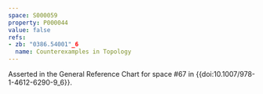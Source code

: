 ```yaml
---
space: S000059
property: P000044
value: false
refs:
- zb: "0386.54001"_6
  name: Counterexamples in Topology
---
```


Asserted in the General Reference Chart for space #67 in
{{doi:10.1007/978-1-4612-6290-9_6}}.
